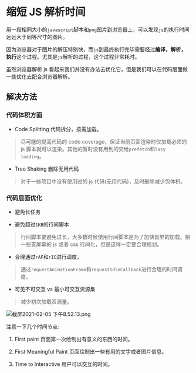 # 缩短 JS 解析时间

用一段相同大小的`javascript`脚本和`png`图片到浏览器上，可以发现`js`的执行时间远远大于同等尺寸的图片。

因为浏览器对于图片的解压特别快，而`js`到最终执行完毕需要经过**编译，解析，执行**这个过程。尤其是`js`解析的过程，这个过程非常耗时。

虽然浏览器解析 js 看起来我们并没有办法去优化它，但是我们可以在代码层面做一些优化去配合浏览器解析。

## 解决方法

### 代码体积方面

- Code Splitting 代码拆分，按需加载。

> 尽可能的提高代码的 code coverage，保证当前页面渲染时仅加载必须的 js 脚本就可以渲染。其他的暂时没有用到的交给`prefetch`和`lazy loading`。

- Tree Shaking 删除无用代码

> 对于一些项目中没有使用过的 js 代码(无用代码)，及时删除减少包体积。

### 代码层面优化

- 避免长任务

* 避免超过`1KB`的行间脚本

> 行间脚本要避免过长，大多数时候使用行间脚本是为了加快首屏的加载。把一些首屏幕的 js 或者 css 行间化，但是这样一定要合理规划。

- 合理通过`rAF`和`rIC`进行调度。

> 通过`requestAnimationFrame`和`requestIdleCallback`进行合理的时间调度。

- 可见不可交互 vs 最小可交互资源集

> 减少初次加载资源量。

![截屏2021-02-05 下午8.52.13.png](https://i.loli.net/2021/02/05/jyfhdK5pCYFrUum.png)

注意一下几个时间节点:

1. First paint
   页面第一次绘制出有意义的东西的时间。

2. First Meaningful Paint
   页面绘制出一些有用的文字或者图片信息。

3. Time to Interactive
   用户可以交互的时间。